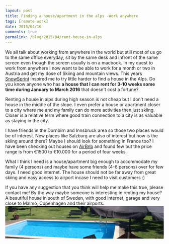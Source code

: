 ```yaml
---
layout: post
title: Finding a house/apartment in the alps -Work anywhere
tags: [remote work]
date: 2015/04/10
comments: true
permalink: /blog/2015/04/rent-house-in-alps
---
```

We all talk about working from anywhere in the world but still most of us go to the same office everyday, sit by the same desk and infront of the same screen even though the screen usually is on a macbook. In my quest to work from anywhere I now want to be able to work for a month or two in Austria and get my dose of Skiing and mountain views. This years [SnowSprint](/blog/2015/01/snowsprint-hackaton/) inspired me to try little harder to find a house in the Alps. Do you know anyone who has **a house that I can rent for 3-10 weeks some time during January to March 2016** that doesn't cost a fortune?

Renting a house in alps during high season is not cheap but I don’t need a house in the middle of the slope. I even prefer a house or apartment closer to a city where me and my family can do more activities then just skiing. Closer is a relative term where good train connection to a city is as valuable as staying in the city.

I have friends in the Dornbirn and Innsbruck area so those two places would be of interest. New places like Salzburg are also of interest but how is the skiing around there? Maybe I should look for something in France too? I have been checking out houses on [AirBnb](http://www.airbnb.com/) and found few but the price range is from €1500 to €10.000 for a period of four weeks.

What I think I need is a house/apartment big enough to accommodate my family (4 persons) and maybe have some friends (4-6 persons) over for few days. I need good internet. The house should not be far away from great skiing and easy access to airport incase I need to visit customers :)

If you have any suggestion that you think will help me make this true, please contact me!
By the way maybe someone is interesting in renting my house? A beautiful house in south of Sweden, with good internet, garage and very close to Malmö, Copenhagen and their airports.
![Skabersjövillan](/images/jobba-i-paradiset-skabersjovillan.png "Skabersjövilla, Svedala, Skåne")
